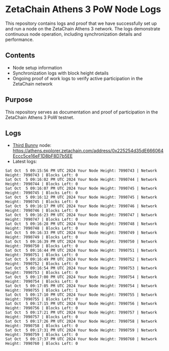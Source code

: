 # ZetaChain Athens 3 PoW Node Logs
This repository contains logs and proof that we have successfully set up and run a node on the ZetaChain Athens 3 network. The logs demonstrate continuous node operation, including synchronization details and performance.

## Contents
- Node setup information
- Synchronization logs with block height details
- Ongoing proof of work logs to verify active participation in the ZetaChain network

## Purpose
This repository serves as documentation and proof of participation in the ZetaChain Athens 3 PoW testnet.

## Logs

- [Third Bunny](https://thirdbunny.xyz/) node: https://athens.explorer.zetachain.com/address/0x225254d35dE666064Eccc5ce16eF1D8bF8D7b5EE
- Latest logs:
```
Sat Oct  5 09:15:56 PM UTC 2024 Your Node Height: 7090743 | Network Height: 7090743 | Blocks Left: 0
Sat Oct  5 09:16:02 PM UTC 2024 Your Node Height: 7090744 | Network Height: 7090744 | Blocks Left: 0
Sat Oct  5 09:16:07 PM UTC 2024 Your Node Height: 7090745 | Network Height: 7090745 | Blocks Left: 0
Sat Oct  5 09:16:12 PM UTC 2024 Your Node Height: 7090745 | Network Height: 7090745 | Blocks Left: 0
Sat Oct  5 09:16:17 PM UTC 2024 Your Node Height: 7090746 | Network Height: 7090746 | Blocks Left: 0
Sat Oct  5 09:16:23 PM UTC 2024 Your Node Height: 7090747 | Network Height: 7090747 | Blocks Left: 0
Sat Oct  5 09:16:28 PM UTC 2024 Your Node Height: 7090748 | Network Height: 7090748 | Blocks Left: 0
Sat Oct  5 09:16:33 PM UTC 2024 Your Node Height: 7090749 | Network Height: 7090749 | Blocks Left: 0
Sat Oct  5 09:16:39 PM UTC 2024 Your Node Height: 7090750 | Network Height: 7090750 | Blocks Left: 0
Sat Oct  5 09:16:44 PM UTC 2024 Your Node Height: 7090751 | Network Height: 7090751 | Blocks Left: 0
Sat Oct  5 09:16:49 PM UTC 2024 Your Node Height: 7090752 | Network Height: 7090752 | Blocks Left: 0
Sat Oct  5 09:16:54 PM UTC 2024 Your Node Height: 7090753 | Network Height: 7090753 | Blocks Left: 0
Sat Oct  5 09:17:00 PM UTC 2024 Your Node Height: 7090754 | Network Height: 7090754 | Blocks Left: 0
Sat Oct  5 09:17:05 PM UTC 2024 Your Node Height: 7090754 | Network Height: 7090755 | Blocks Left: 1
Sat Oct  5 09:17:10 PM UTC 2024 Your Node Height: 7090755 | Network Height: 7090755 | Blocks Left: 0
Sat Oct  5 09:17:15 PM UTC 2024 Your Node Height: 7090756 | Network Height: 7090756 | Blocks Left: 0
Sat Oct  5 09:17:21 PM UTC 2024 Your Node Height: 7090757 | Network Height: 7090757 | Blocks Left: 0
Sat Oct  5 09:17:26 PM UTC 2024 Your Node Height: 7090758 | Network Height: 7090758 | Blocks Left: 0
Sat Oct  5 09:17:31 PM UTC 2024 Your Node Height: 7090759 | Network Height: 7090759 | Blocks Left: 0
Sat Oct  5 09:17:37 PM UTC 2024 Your Node Height: 7090760 | Network Height: 7090760 | Blocks Left: 0
```
